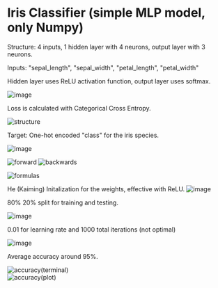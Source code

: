 # Iris Classifier (simple MLP model, only Numpy) 

Structure: 4 inputs, 1 hidden layer with 4 neurons, output layer with 3 neurons.

Inputs: "sepal_length", "sepal_width", "petal_length", "petal_width"

Hidden layer uses ReLU activation function, output layer uses softmax.

![image](https://github.com/user-attachments/assets/428e0e99-eac5-4df0-b3ac-96dc503db411)


Loss is calculated with Categorical Cross Entropy.

![structure](https://github.com/user-attachments/assets/eab47550-1b92-41a2-8aaa-61e724b3cde9)

Target: One-hot encoded "class" for the iris species.

![image](https://github.com/user-attachments/assets/e20939f8-ebb4-4e47-a8ad-0ebba77e645c)


![forward](https://github.com/user-attachments/assets/ce24a900-7780-47ae-8411-06950ba4adbc)  ![backwards](https://github.com/user-attachments/assets/5de0a14d-fe7d-45ee-abe5-f8594b75f2ef)

![formulas](https://github.com/user-attachments/assets/78eb1b1f-e1bc-4121-8063-5f278e3c2c4f)



He (Kaiming) Initalization for the weights, effective with ReLU.
![image](https://github.com/user-attachments/assets/83171d49-b367-4215-932a-eecf9ed333c3)

80% 20% split for training and testing.

![image](https://github.com/user-attachments/assets/180403da-ce9f-491f-b5e3-c3a3e1f8d20b)

0.01 for learning rate and 1000 total iterations (not optimal)

![image](https://github.com/user-attachments/assets/b41f43d5-dbc4-403a-9e22-a2f8eab860b5)


Average accuracy around 95%.

![accuracy(terminal)](https://github.com/user-attachments/assets/bf59a062-189d-464c-ab58-2dc96466947a)   
![accuracy(plot)](https://github.com/user-attachments/assets/166175b3-a05b-46fd-b6f6-d040a0764d6b)
